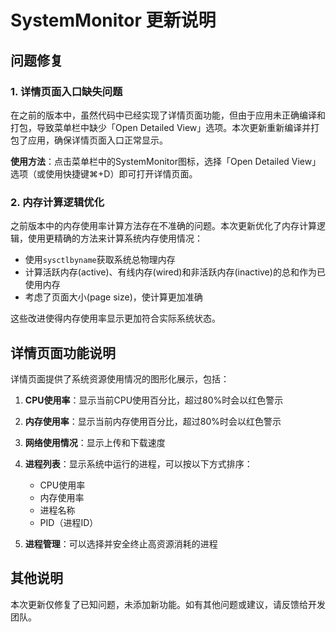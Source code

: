# SystemMonitor 更新说明

## 问题修复

### 1. 详情页面入口缺失问题

在之前的版本中，虽然代码中已经实现了详情页面功能，但由于应用未正确编译和打包，导致菜单栏中缺少「Open Detailed View」选项。本次更新重新编译并打包了应用，确保详情页面入口正常显示。

**使用方法**：点击菜单栏中的SystemMonitor图标，选择「Open Detailed View」选项（或使用快捷键⌘+D）即可打开详情页面。

### 2. 内存计算逻辑优化

之前版本中的内存使用率计算方法存在不准确的问题。本次更新优化了内存计算逻辑，使用更精确的方法来计算系统内存使用情况：

- 使用`sysctlbyname`获取系统总物理内存
- 计算活跃内存(active)、有线内存(wired)和非活跃内存(inactive)的总和作为已使用内存
- 考虑了页面大小(page size)，使计算更加准确

这些改进使得内存使用率显示更加符合实际系统状态。

## 详情页面功能说明

详情页面提供了系统资源使用情况的图形化展示，包括：

1. **CPU使用率**：显示当前CPU使用百分比，超过80%时会以红色警示
2. **内存使用率**：显示当前内存使用百分比，超过80%时会以红色警示
3. **网络使用情况**：显示上传和下载速度
4. **进程列表**：显示系统中运行的进程，可以按以下方式排序：
   - CPU使用率
   - 内存使用率
   - 进程名称
   - PID（进程ID）

5. **进程管理**：可以选择并安全终止高资源消耗的进程

## 其他说明

本次更新仅修复了已知问题，未添加新功能。如有其他问题或建议，请反馈给开发团队。